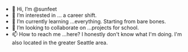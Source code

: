 - 👋 Hi, I’m @sunfeet
- 👀 I’m interested in ... a career shift.  
- 🌱 I’m currently learning ...everything.  Starting from bare bones.
- 💞️ I’m looking to collaborate on ...projects for school.  
- 📫 How to reach me ...here?  I honestly don't know what I'm doing.  I'm also located in the greater Seattle area.

<!---
sunfeet/sunfeet is a ✨ special ✨ repository because its `README.md` (this file) appears on your GitHub profile.
You can click the Preview link to take a look at your changes.
--->
